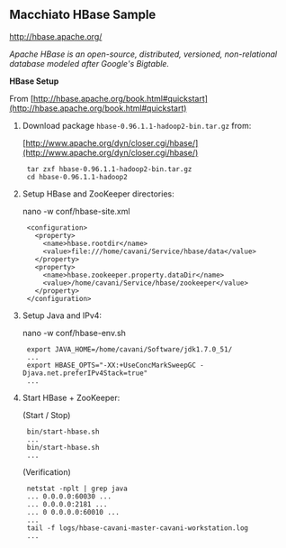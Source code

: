 Macchiato HBase Sample
----------------------

http://hbase.apache.org/

*Apache HBase is an open-source, distributed, versioned, non-relational database modeled after Google's Bigtable.*

**HBase Setup**

From [http://hbase.apache.org/book.html#quickstart](http://hbase.apache.org/book.html#quickstart)

1. Download package `hbase-0.96.1.1-hadoop2-bin.tar.gz` from:

    [http://www.apache.org/dyn/closer.cgi/hbase/](http://www.apache.org/dyn/closer.cgi/hbase/)
    
        tar zxf hbase-0.96.1.1-hadoop2-bin.tar.gz
        cd hbase-0.96.1.1-hadoop2

2. Setup HBase and ZooKeeper directories:

    nano -w conf/hbase-site.xml
    
        <configuration>
          <property>
            <name>hbase.rootdir</name>
            <value>file:///home/cavani/Service/hbase/data</value>
          </property>
          <property>
            <name>hbase.zookeeper.property.dataDir</name>
            <value>/home/cavani/Service/hbase/zookeeper</value>
          </property>
        </configuration>

3. Setup Java and IPv4:

    nano -w conf/hbase-env.sh

        export JAVA_HOME=/home/cavani/Software/jdk1.7.0_51/
        ...
        export HBASE_OPTS="-XX:+UseConcMarkSweepGC -Djava.net.preferIPv4Stack=true"
        ...

4. Start HBase + ZooKeeper:

	(Start / Stop)

        bin/start-hbase.sh
        ...
        bin/start-hbase.sh
        ...
    
    (Verification)
        
        netstat -nplt | grep java
        ... 0.0.0.0:60030 ...
        ... 0.0.0.0:2181 ...
        ... 0 0.0.0.0:60010 ...
        ...
        tail -f logs/hbase-cavani-master-cavani-workstation.log
        ...
    